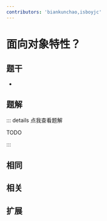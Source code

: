 ```yaml
---
contributors: 'biankunchao,isboyjc'
---
```


# 面向对象特性？


## 题干

- 



## 题解

::: details 点我查看题解

  TODO

:::



## 相同


## 相关


## 扩展

